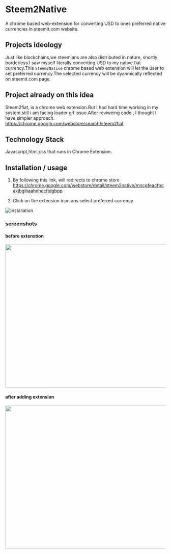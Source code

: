 # Steem2Native
A chrome based web-extension for converting USD to ones preferred native currencies in steemit.com website.  

## Projects ideology
Just like blockchains,we steemians are also distributed in nature, shortly borderless.I saw myself literally converting USD to my native fiat currency.This `Steem2Native` chrome based web extension will let the user to set preferred currency.The selected currency will be dyanmically reflected on steemit.com page.

## Project already on this idea
Steem2fiat, is a chrome web extension.But I had hard time working in my system,still i am facing loader gif issue.After reviweing code , I thought I have simpler approach.
https://chrome.google.com/webstore/search/steem2fiat



## Technology Stack
Javascript,html,css that runs in Chrome Extension.

## Installation / usage
1. By following this link, will redirects to chrome store 
    https://chrome.google.com/webstore/detail/steem2native/mncgfeacfpcakjbgihaahnhccfjdgbpp

2. Click on the extension icon ans select preferred currency

![Installation](https://steemitimages.com/0x0/https://cdn.steemitimages.com/DQmZu1j7F7HzHd2BuRxmgdgacQBocHFrRV4UNqgbvM2bRj4/inr1.JPG)

### screenshots 
#### before extenstion
<img src="https://i.imgur.com/mdSrwCn.png" width="600" height="450">

#### after adding extension
<img src="https://i.imgur.com/rxzraAw.png" width="600" height="450">

 
